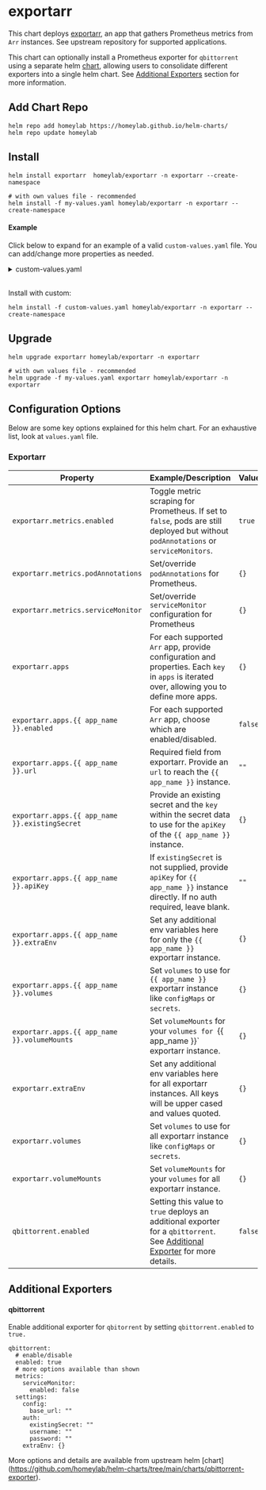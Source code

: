 # exportarr
This chart deploys [exportarr](https://github.com/onedr0p/exportarr), an app that gathers Prometheus metrics from `Arr` instances. See upstream repository for supported applications.

This chart can optionally install a Prometheus exporter for `qbittorrent` using a separate helm [chart](https://github.com/homeylab/helm-charts/tree/main/charts/qbittorrent-exporter), allowing users to consolidate different exporters into a single helm chart. See [Additional Exporters](#additional-exporters) section for more information.

## Add Chart Repo
```
helm repo add homeylab https://homeylab.github.io/helm-charts/
helm repo update homeylab
```

## Install
```
helm install exportarr  homeylab/exportarr -n exportarr --create-namespace

# with own values file - recommended
helm install -f my-values.yaml homeylab/exportarr -n exportarr --create-namespace
```

#### Example
Click below to expand for an example of a valid `custom-values.yaml` file. You can add/change more properties as needed.

<details closed>
<summary>custom-values.yaml</summary>
<br>

```yaml
# custom-values.yaml
exportarr:
  metrics:
    serviceMonitor:
      enabled: true
      additionalLabels:
        app: exportarr
  apps:
    radarr:
      enabled: true
      url: "https://radarr.somedomain/"
      apiKey: "someApiKey" # provide here or `existingSecret` section
    sonarr:
      enabled: true
      url: "https://sonarr.somedomain/"
      apiKey: "someApiKey"
      extraEnv:
        ENABLE_ADDITIONAL_METRICS: true # example specifying extraEnv
    prowlarr:
      enabled: true
      url: "https://prowlarr.somedomain/"
      apiKey: "someApiKey"
    bazarr:
      enabled: true
      url: "https://bazarr.somedomain/"
      apiKey: "someApiKey"

## additional exporters ##
qbittorrent:
  enabled: false
```
</details>
<br>

Install with custom:
```
helm install -f custom-values.yaml homeylab/exportarr -n exportarr --create-namespace
```

## Upgrade
```
helm upgrade exportarr homeylab/exportarr -n exportarr

# with own values file - recommended
helm upgrade -f my-values.yaml exportarr homeylab/exportarr -n exportarr
```

## Configuration Options
Below are some key options explained for this helm chart. For an exhaustive list, look at `values.yaml` file.

### Exportarr
| Property                                       | Example/Description                                                                                                                          | Value   |
| ---------------------------------------------- | -------------------------------------------------------------------------------------------------------------------------------------------- | ------- |
| `exportarr.metrics.enabled`                    | Toggle metric scraping for Prometheus. If set to `false`, pods are still deployed but without `podAnnotations` or `serviceMonitors`.         | `true`  |
| `exportarr.metrics.podAnnotations`             | Set/override `podAnnotations` for Prometheus.                                                                                                | `{}`    |
| `exportarr.metrics.serviceMonitor`             | Set/override `serviceMonitor` configuration for Prometheus                                                                                   | `{}`    |
| `exportarr.apps`                               | For each supported `Arr` app, provide configuration and properties. Each `key` in `apps` is iterated over, allowing you to define more apps. | `{}`    |
| `exportarr.apps.{{ app_name }}.enabled`        | For each supported `Arr` app, choose which are enabled/disabled.                                                                             | `false` |
| `exportarr.apps.{{ app_name }}.url`            | Required field from exportarr. Provide an `url` to reach the `{{ app_name }}` instance.                                                      | `""`    |
| `exportarr.apps.{{ app_name }}.existingSecret` | Provide an existing secret and the `key` within the secret data to use for the `apiKey` of the `{{ app_name }}` instance.                    | `{}`    |
| `exportarr.apps.{{ app_name }}.apiKey`         | If `existingSecret` is not supplied, provide `apiKey` for `{{ app_name }}` instance directly. If no auth required, leave blank.              | `""`    |
| `exportarr.apps.{{ app_name }}.extraEnv`       | Set any additional env variables here for only the `{{ app_name }}` exportarr instance.                                                      | `{}`    | 
| `exportarr.apps.{{ app_name }}.volumes`        | Set `volumes` to use for `{{ app_name }}` exportarr instance like `configMaps` or `secrets`.                                                 | `{}`    |
| `exportarr.apps.{{ app_name }}.volumeMounts`   | Set `volumeMounts` for your `volumes for `{{ app_name }}` exportarr instance.                                                                | `{}`    |
| `exportarr.extraEnv`                           | Set any additional env variables here for all exportarr instances. All keys will be upper cased and values quoted.                           | `{}`    |
| `exportarr.volumes`                            | Set `volumes` to use for all exportarr instance like `configMaps` or `secrets`.                                                              | `{}`    |
| `exportarr.volumeMounts`                       | Set `volumeMounts` for your `volumes` for all exportarr instance.                                                                            | `{}`    |
| `qbittorrent.enabled`                          | Setting this value to `true` deploys an additional exporter for a `qbittorrent`. See [Additional Exporter](#qbittorrent) for more details.   | `false` |


## Additional Exporters
#### qbittorrent
Enable additional exporter for `qbitorrent` by setting `qbittorrent.enabled` to `true.`
```
qbittorrent:
  # enable/disable
  enabled: true
  # more options available than shown
  metrics:
    serviceMonitor:
      enabled: false
  settings:
    config:
      base_url: ""
    auth:
      existingSecret: ""
      username: ""
      password: ""
    extraEnv: {}
```

More options and details are available from upstream helm [chart] (https://github.com/homeylab/helm-charts/tree/main/charts/qbittorrent-exporter).
